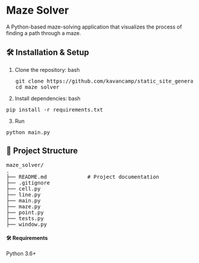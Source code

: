 # Maze Solver

A Python-based maze-solving application that visualizes the process of finding a path through a maze. 

## 🛠 Installation & Setup

1. Clone the repository:
   bash
  <pre>
   git clone https://github.com/kavancamp/static_site_generator.git
   cd maze_solver</pre>
2. Install dependencies:
 bash
 <pre>pip install -r requirements.txt</pre>
3. Run
<pre>python main.py</pre>

## 📁 Project Structure
<pre>
maze_solver/
.
├── README.md             # Project documentation
├── .gitignore 
├── cell.py
├── line.py
├── main.py
├── maze.py
├── point.py
├── tests.py
├── window.py    
</pre>   

#### 🛠 Requirements
Python 3.6+
